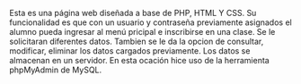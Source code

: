 Esta es una página web diseñada a base de PHP, HTML Y CSS.
Su funcionalidad es que con un usuario y contraseña previamente
asignados el alumno pueda ingresar al menú pricipal e 
inscribirse en una clase. Se le solicitaran diferentes datos.
Tambien se le da la opcion de consultar, modificar, eliminar
los datos cargados previamente.
Los datos se almacenan en un servidor. En esta ocación hice
uso de la herramienta phpMyAdmin de MySQL.
